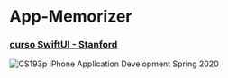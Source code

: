 # App-Memorizer
### [**curso SwiftUI - Stanford**](https://youtu.be/bqu6BquVi2M)
![CS193p iPhone Application Development Spring 2020 ](/Users/geizianealexandre/Desktop/foto.png)
